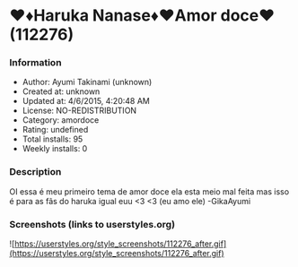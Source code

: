 # ♥♦Haruka Nanase♦♥Amor doce♥ (112276)

### Information
- Author: Ayumi Takinami (unknown)
- Created at: unknown
- Updated at: 4/6/2015, 4:20:48 AM
- License: NO-REDISTRIBUTION
- Category: amordoce
- Rating: undefined
- Total installs: 95
- Weekly installs: 0


### Description
OI essa é meu primeiro tema de amor doce ela esta meio mal feita mas isso é para as fãs do haruka igual euu <3 <3 (eu amo ele) -GikaAyumi


### Screenshots (links to userstyles.org)
![https://userstyles.org/style_screenshots/112276_after.gif](https://userstyles.org/style_screenshots/112276_after.gif)



